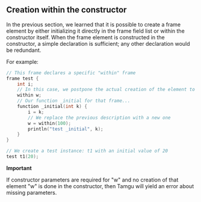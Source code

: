 ## Creation within the constructor

In the previous section, we learned that it is possible to create a frame element by either initializing it directly in the frame field list or within the constructor itself. When the frame element is constructed in the constructor, a simple declaration is sufficient; any other declaration would be redundant.

For example:

```cpp
// This frame declares a specific "within" frame
frame test {
    int i;
    // In this case, we postpone the actual creation of the element to the constructor: _initial
    within w;
    // Our function _initial for that frame...
    function _initial(int k) {
        i = k;
        // We replace the previous description with a new one
        w = within(100);
        println("test _initial", k);
    }
}

// We create a test instance: t1 with an initial value of 20
test t1(20);
```

**Important**

If constructor parameters are required for "w" and no creation of that element "w" is done in the constructor, then Tamgu will yield an error about missing parameters.